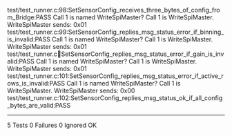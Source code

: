 test/test_runner.c:98:SetSensorConfig_receives_three_bytes_of_config_from_Bridge:PASS
Call 1 is named WriteSpiMaster? Call 1 is WriteSpiMaster.
WriteSpiMaster sends: 0x01
test/test_runner.c:99:SetSensorConfig_replies_msg_status_error_if_binning_is_invalid:PASS
Call 1 is named WriteSpiMaster? Call 1 is WriteSpiMaster.
WriteSpiMaster sends: 0x01
test/test_runner.c:100:SetSensorConfig_replies_msg_status_error_if_gain_is_invalid:PASS
Call 1 is named WriteSpiMaster? Call 1 is WriteSpiMaster.
WriteSpiMaster sends: 0x01
test/test_runner.c:101:SetSensorConfig_replies_msg_status_error_if_active_rows_is_invalid:PASS
Call 1 is named WriteSpiMaster? Call 1 is WriteSpiMaster.
WriteSpiMaster sends: 0x00
test/test_runner.c:102:SetSensorConfig_replies_msg_status_ok_if_all_config_bytes_are_valid:PASS

-----------------------
5 Tests 0 Failures 0 Ignored 
OK
